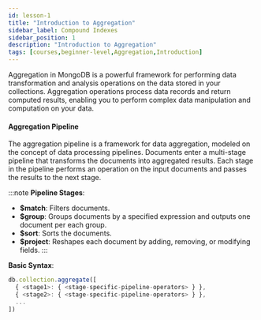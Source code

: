 ```yaml
---
id: lesson-1
title: "Introduction to Aggregation"
sidebar_label: Compound Indexes
sidebar_position: 1
description: "Introduction to Aggregation"
tags: [courses,beginner-level,Aggregation,Introduction]
--- 
```

 
Aggregation in MongoDB is a powerful framework for performing data transformation and analysis operations on the data stored in your collections. Aggregation operations process data records and return computed results, enabling you to perform complex data manipulation and computation on your data.

#### Aggregation Pipeline

The aggregation pipeline is a framework for data aggregation, modeled on the concept of data processing pipelines. Documents enter a multi-stage pipeline that transforms the documents into aggregated results. Each stage in the pipeline performs an operation on the input documents and passes the results to the next stage.

:::note
**Pipeline Stages**:
- **$match**: Filters documents.
- **$group**: Groups documents by a specified expression and outputs one document per each group.
- **$sort**: Sorts the documents.
- **$project**: Reshapes each document by adding, removing, or modifying fields.
:::

**Basic Syntax**:
```javascript
db.collection.aggregate([
  { <stage1>: { <stage-specific-pipeline-operators> } },
  { <stage2>: { <stage-specific-pipeline-operators> } },
  ...
])
```

